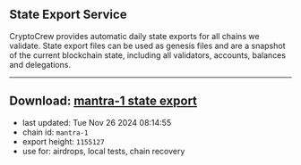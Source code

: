 ## State Export Service
CryptoCrew provides automatic daily state exports for all chains we validate. State export files can be used as genesis files and are a snapshot of the current blockchain state, including all validators, accounts, balances and delegations.

---
**Download: [mantra-1 state export](https://dl-eu2.ccvalidators.com/SERVICE/mantrachain/mantra-1_export_1155127.json)**
---

- last updated: Tue Nov 26 2024 08:14:55
- chain id: `mantra-1`
- export height: `1155127`
- use for: airdrops, local tests, chain recovery
